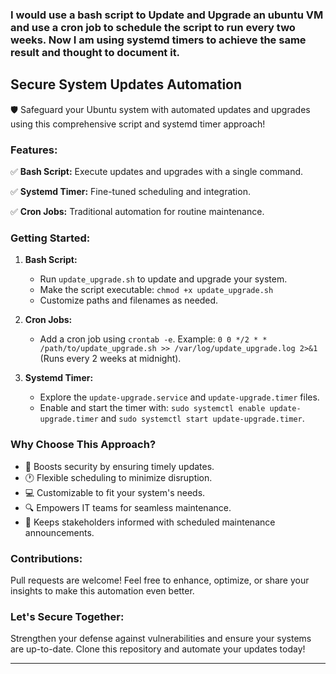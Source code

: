 ### I would use a bash script to Update and Upgrade an ubuntu VM and use a cron job to schedule the script to run every two weeks. Now I am using systemd timers to achieve the same result and thought to document it.

## Secure System Updates Automation

🛡️ Safeguard your Ubuntu system with automated updates and upgrades using this comprehensive script and systemd timer approach!

### Features:

✅ **Bash Script:** Execute updates and upgrades with a single command.

✅ **Systemd Timer:** Fine-tuned scheduling and integration.

✅ **Cron Jobs:** Traditional automation for routine maintenance.

### Getting Started:

1. **Bash Script:**
   - Run `update_upgrade.sh` to update and upgrade your system.
   - Make the script executable: `chmod +x update_upgrade.sh`
   - Customize paths and filenames as needed.

2. **Cron Jobs:**
   - Add a cron job using `crontab -e`. Example: `0 0 */2 * * /path/to/update_upgrade.sh >> /var/log/update_upgrade.log 2>&1` (Runs every 2 weeks at midnight).

3. **Systemd Timer:**
   - Explore the `update-upgrade.service` and `update-upgrade.timer` files.
   - Enable and start the timer with: `sudo systemctl enable update-upgrade.timer` and `sudo systemctl start update-upgrade.timer`.

### Why Choose This Approach?

- 🚀 Boosts security by ensuring timely updates.
- 🕐 Flexible scheduling to minimize disruption.
- 💻 Customizable to fit your system's needs.
- 🔍 Empowers IT teams for seamless maintenance.
- 📢 Keeps stakeholders informed with scheduled maintenance announcements.

### Contributions:

Pull requests are welcome! Feel free to enhance, optimize, or share your insights to make this automation even better.

### Let's Secure Together:

Strengthen your defense against vulnerabilities and ensure your systems are up-to-date. Clone this repository and automate your updates today!

---
